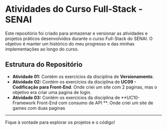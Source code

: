 # Atividades do Curso Full-Stack - SENAI

Este repositório foi criado para armazenar e versionar as atividades e projetos práticos desenvolvidos durante o curso Full-Stack do SENAI. O objetivo é manter um histórico do meu progresso e das minhas implementações ao longo do curso.

## Estrutura do Repositório

* **Atividade 01:** Contém os exercícios da disciplina de **Versionamento**.
* **Atividade 02:** Contém os exercícios da disciplina de **UC09 - Codificação para Front-End**.
  Onde criei um site com 2 paginas, mas o objetivo era criar uma pagina de login.
* **Atividade 03:** Contém os exercícios da disciplina de **UC10-Framework Front-End com consumo de API **.
  Onde criei um site de games com duas paginas

---

Fique à vontade para explorar os projetos e o código!
